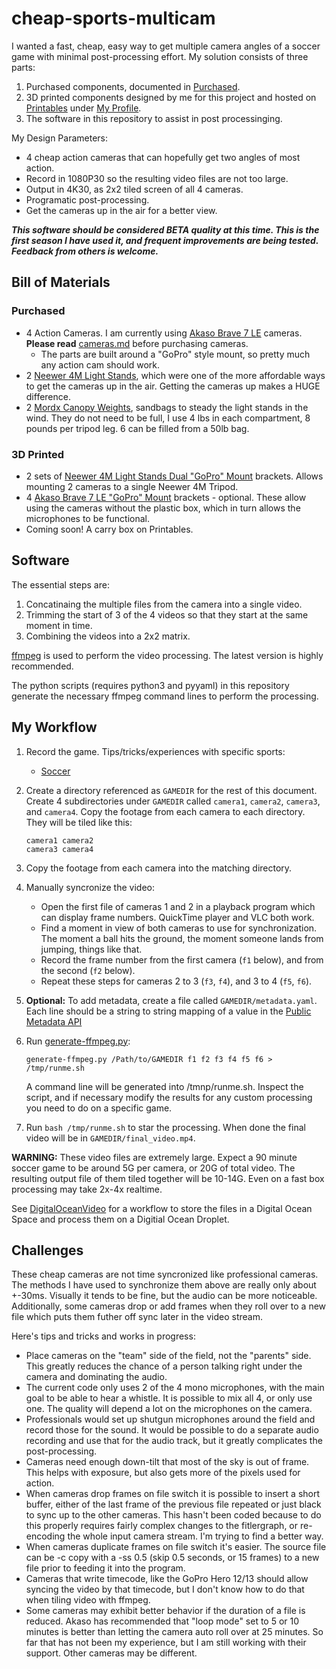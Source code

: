 # cheap-sports-multicam

I wanted a fast, cheap, easy way to get multiple camera angles of a soccer game
with minimal post-processing effort.  My solution consists of three parts:

1. Purchased components, documented in [Purchased](#Purchased).
2. 3D printed components designed by me for this project and hosted on
   [Printables](https://www.printables.com) under [My Profile](https://www.printables.com/@LeoBicknell_3382814).
3. The software in this repository to assist in post processinging.

My Design Parameters:

- 4 cheap action cameras that can hopefully get two angles of most action.
- Record in 1080P30 so the resulting video files are not too large.
- Output in 4K30, as 2x2 tiled screen of all 4 cameras.
- Programatic post-processing.
- Get the cameras up in the air for a better view.

***This software should be considered BETA quality at this time.  This is the first season
I have used it, and frequent improvements are being tested.  Feedback from others is
welcome.***

## Bill of Materials

### Purchased

- 4 Action Cameras.  I am currently using 
  [Akaso Brave 7 LE](https://www.akasotech.com/support/Brave-7-LE) cameras.
  **Please read** [cameras.md](cameras.md) before purchasing cameras.
  - The parts are built around a "GoPro" style mount, so pretty much any action cam
    should work.
- 2 [Neewer 4M Light Stands](https://www.amazon.com/dp/B0BTL5XYN6), which were one
  of the more affordable ways to get the cameras up in the air.  Getting the cameras
  up makes a HUGE difference.
- 2 [Mordx Canopy Weights](https://www.amazon.com/dp/B0CZ6JP45B), sandbags to steady
  the light stands in the wind.  They do not need to be full, I use 4 lbs in each
  compartment, 8 pounds per tripod leg.  6 can be filled from a 50lb bag.

### 3D Printed

- 2 sets of 
  [Neewer 4M Light Stands Dual "GoPro" Mount](https://www.printables.com/model/1387522-neewer-4m-light-stands-dual-gopro-mount)
  brackets.  Allows mounting 2 cameras to a single Neewer 4M Tripod.
- 4 [Akaso Brave 7 LE "GoPro" Mount](https://www.printables.com/model/1387497-akaso-brave-7-le-gopro-mount) 
  brackets - optional.  These allow using the cameras without the 
  plastic box, which in turn allows the microphones to be functional.
- Coming soon! A carry box on Printables.

## Software

The essential steps are:

1. Concatinaing the multiple files from the camera into a single video.
1. Trimming the start of 3 of the 4 videos so that they start at the same
   moment in time.
1. Combining the videos into a 2x2 matrix.

[ffmpeg](https://ffmpeg.org) is used to perform the video processing.  The
latest version is highly recommended.

The python scripts (requires python3 and pyyaml) in this repository generate
the necessary ffmpeg command lines to perform the processing.

## My Workflow

1. Record the game.  Tips/tricks/experiences with specific sports:
   - [Soccer](soccer.md)
1. Create a directory referenced as `GAMEDIR` for the rest of this document.  Create 4
   subdirectories under `GAMEDIR` called `camera1`, `camera2`, `camera3`, and `camera4`.
   Copy the footage from each camera to each directory.  They will be tiled like this:

   ```
   camera1 camera2 
   camera3 camera4
   ```
1. Copy the footage from each camera into the matching directory.
1. Manually syncronize the video:
   - Open the first file of cameras 1 and 2 in a playback program which can display frame
     numbers.  QuickTime player and VLC both work.  
   - Find a moment in view of both cameras to use for synchronization.  The moment a ball
     hits the ground, the moment someone lands from jumping, things like that.
   - Record the frame number from the first camera (`f1` below), and from the second (`f2` below).
   - Repeat these steps for cameras 2 to 3 (`f3`, `f4`), and 3 to 4 (`f5`, `f6`).
1. **Optional:** To add metadata, create a file called `GAMEDIR/metadata.yaml`.  Each
   line should be a string to string mapping of a value in the
   [Public Metadata API](https://ffmpeg.org/doxygen/7.0/group__metadata__api.html)
1. Run [generate-ffmpeg.py](generate-ffmpeg.py):

   ```
   generate-ffmpeg.py /Path/to/GAMEDIR f1 f2 f3 f4 f5 f6 > /tmp/runme.sh
   ```

   A command line will be generated into /tmnp/runme.sh.  Inspect the script, and if necessary
   modify the results for any custom processing you need to do on a specific game.
1. Run `bash /tmp/runme.sh` to star the processing.  When done the final video will be
   in `GAMEDIR/final_video.mp4`.

**WARNING:** These video files are extremely large.  Expect a 90 minute soccer game to be
around 5G per camera, or 20G of total video.  The resulting output file of them
tiled together will be 10-14G.  Even on a fast box processing may take 2x-4x realtime.

See [DigitalOceanVideo](DigitalOceanVideo/) for a workflow to store the files in a Digital
Ocean Space and process them on a Digitial Ocean Droplet.

## Challenges

These cheap cameras are not time syncronized like professional cameras.  The methods I
have used to synchronize them above are really only about +-30ms.  Visually it tends to
be fine, but the audio can be more noticeable.  Additionally, some cameras drop or add
frames when they roll over to a new file which puts them futher off sync later in the
video stream.

Here's tips and tricks and works in progress:

- Place cameras on the "team" side of the field, not the "parents" side.  This greatly
  reduces the chance of a person talking right under the camera and dominating the
  audio.
- The current code only uses 2 of the 4 mono microphones, with the main goal to be able
  to hear a whistle.  It is possible to mix all 4, or only use one.  The quality will
  depend a lot on the microphones on the camera.
- Professionals would set up shutgun microphones around the field and record those for
  the sound.  It would be possible to do a separate audio recording and use that 
  for the audio track, but it greatly complicates the post-processing.
- Cameras need enough down-tilt that most of the sky is out of frame.  This helps with
  exposure, but also gets more of the pixels used for action.
- When cameras drop frames on file switch it is possible to insert a short buffer, either
  of the last frame of the previous file repeated or just black to sync up to the other cameras.
  This hasn't been coded because to do this properly requires fairly complex changes
  to the fitlergraph, or re-encoding the whole input camera stream.  I'm trying to
  find a better way.
- When cameras duplicate frames on file switch it's easier.  The source file can be 
  -c copy with a -ss 0.5 (skip 0.5 seconds, or 15 frames) to a new file prior to feeding
  it into the program.
- Cameras that write timecode, like the GoPro Hero 12/13 should allow syncing the video
  by that timecode, but I don't know how to do that when tiling video with ffmpeg.
- Some cameras may exhibit better behavior if the duration of a file is reduced.  Akaso
  has recommended that "loop mode" set to 5 or 10 minutes is better than letting the
  camera auto roll over at 25 minutes.  So far that has not been my experience, but
  I am still working with their support.  Other cameras may be different.
